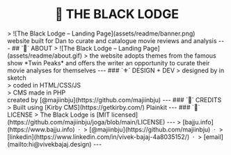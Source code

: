 <h1 align="center">🎥 THE BLACK LODGE</h1>
> ![The Black Lodge – Landing Page](assets/readme/banner.png)<br>
website built for Dan to curate and catalogue movie reviews and analysis
---
## `🍿` ABOUT
> ![The Black Lodge – Landing Page](assets/readme/about.gif)
> the website adopts themes from the famous show *Twin Peaks* and offers  the writer an opportunity to curate their movie analyses for themselves
---
### `⚜️` DESIGN + DEV
> designed by in sketch<br>
> coded in HTML/CSS/JS<br>
> CMS made in PHP<br>
created by [@majiinbju](https://github.com/majiinbju)
---
### `📄` CREDITS
> Built using [Kirby CMS](https://getkirby.com/) Plainkit
---
### `🪪` LICENSE
> The Black Lodge is [MIT licensed](https://github.com/majiinbju/joga/blob/main/LICENSE)
---
> [bajju.info](https://www.bajju.info) &nbsp;&middot;&nbsp;
> [@majiinbju](https://github.com/majiinbju) &nbsp;&middot;&nbsp;
> [linkedin](https://www.linkedin.com/in/vivek-bajaj-4a8035152/) &nbsp;&middot;&nbsp;
> [email](mailto:hi@vivekbajaj.design)
---
